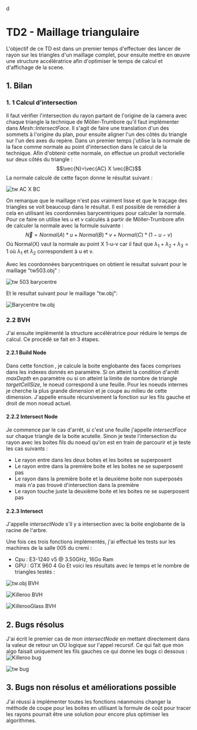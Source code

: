 d﻿

# TD2 - Maillage triangulaire
L'objectif de ce TD est dans un premier temps d'effectuer des lancer de rayon sur les triangles d'un maillage complet, pour ensuite mettre en œuvre une structure accélératrice afin d'optimiser le temps de calcul et d'affichage de la scene.
## 1. Bilan
### 1. 1 Calcul d'intersection
Il faut vérifier l'intersection du rayon partant de l'origine de la camera avec chaque triangle la technique de Möller-Trumbore qu'il faut implémenter dans *Mesh::IntersectFace*. Il s'agit de faire une translation d'un des sommets à l'origine du plan, pour ensuite aligner l'un des côtés du triangle sur l'un des axes du repère.
Dans un premier temps j'utilise la la normale de la face comme normale au point d'intersection dans le calcul de la technique. Afin d'obtenir cette normale, on effectue un produit vectorielle sur deux côtés du triangle :
$$\vec{N}=\vec{AC} X \vec{BC}$$
La normale calculé de cette façon donne le résultat suivant :

![](https://cdn.discordapp.com/attachments/673856583033159681/673856623319711744/e1.corsse2_tw.png "tw AC X BC")

On remarque que le maillage n'est pas vraiment lisse et que le traçage des triangles se voit beaucoup dans le résultat.
Il est possible de remédier à cela en utilisant les coordonnées barycentriques pour calculer la normale.
Pour ce faire on utilise les u et v calculés à partir de Möller-Trumbore afin de calculer la normale avec la formule suivante :
$$\vec{N}= Normal (A) * u + Normal(B) * v + Normal(C) * (1-u-v)$$
Où Normal(X) vaut la normale au point X
1-u-v car il faut que $\lambda_1+\lambda_2+\lambda_3=1$ où  $\lambda_1$ et $\lambda_2$ correspondent à u et v.

Avec les coordonnées barycentriques on obtient le resultat suivant pour le maillage "tw503.obj" :

![](https://cdn.discordapp.com/attachments/673856583033159681/673856644802936842/baricentre_tw503.png "tw 503 barycentre")

Et le resultat suivant pour le maillage "tw.obj":

![](https://cdn.discordapp.com/attachments/673856583033159681/673856633599950868/baricentre_tw.png "Barycentre tw.obj")

### 2.2 BVH
J'ai ensuite implémenté la structure accélératrice pour réduire le temps de calcul. Ce procédé se fait en 3 étapes.
#### 2.2.1 Build Node
Dans cette fonction , je calcule la boite englobante des faces comprises dans les indexes donnés en paramètre.
Si on atteint la condition d'arrêt *maxDepth* en paramètre ou si on atteint la limite de nombre de triangle *targetCellSize*, le noeud correspond à une feuille.
Pour les noeuds internes je cherche la plus grande dimension et je coupe au milieu de cette dimension.
J'appelle ensuite récursivement la fonction sur les fils gauche et droit de mon noeud actuel.
#### 2.2.2 Intersect Node
Je commence par le cas d'arrêt, si c'est une feuille j'appelle *intersectFace* sur chaque triangle de la boite acutelle.
Sinon je teste l'intersection du rayon avec les boites fils du noeud qu'on est en train de parcourir et je teste les cas suivants :
* Le rayon entre dans les deux boites et les boites se superposent
* Le rayon entre dans la première boite et les boites ne se superposent pas
* Le rayon dans la première boite et la deuxième boite non superposés mais n'a pas trouvé d'intersection dans la première
* Le rayon touche juste la deuxième boite et les boites ne se superposent pas

#### 2.2.3 Intersect
J'appelle *intersectNode* s'il y a intersection avec la boite englobante de la racine de l'arbre.

Une fois ces trois fonctions implémentés, j'ai effectué les tests sur les machines de la salle 005 du cremi :
* Cpu : E3-1240 v5 @ 3.50GHz, 16Go Ram
* GPU : GTX 960 4 Go
Et voici les résultats avec le temps et le nombre de triangles testés :

![](https://cdn.discordapp.com/attachments/673856583033159681/674157454942011403/unknown.png "tw.obj BVH")

![](https://cdn.discordapp.com/attachments/673856583033159681/674157946568966144/unknown.png "Killeroo BVH")

![](https://cdn.discordapp.com/attachments/673856583033159681/674158327286202378/unknown.png "KillerooGlass BVH")

## 2. Bugs résolus

J'ai écrit le premier cas de mon *intersectNode* en mettant directement dans la valeur de retour un OU logique sur l'appel recursif. Ce qui fait que mon algo faisait uniquement les fils gauches ce qui donne les bugs ci dessous :
![](https://cdn.discordapp.com/attachments/673856583033159681/673856667296989206/bug_kr_oubli_test_fils_droite_quand_semboitent.png.png "Killeroo bug")

![](https://cdn.discordapp.com/attachments/673856583033159681/673856676687773707/bug_tw_oubli_test_fils_droite_quand_semboitent.png.png "tw bug")
## 3. Bugs non résolus et améliorations possible

J'ai réussi à implémenter toutes les fonctions néanmoins changer la méthode de coupe pour les boites en utilisant la formule de coût pour tracer les rayons pourrait être une solution pour encore plus optimiser les algorithmes.
